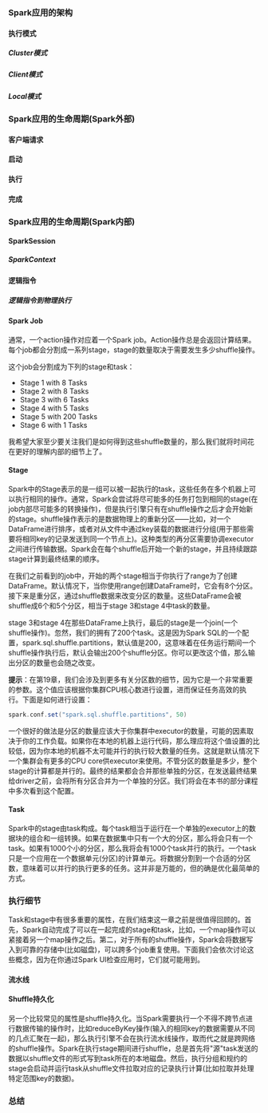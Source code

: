 


### Spark应用的架构  



#### 执行模式  


##### Cluster模式  


##### Client模式  


##### Local模式  




### Spark应用的生命周期(Spark外部)  



#### 客户端请求  



#### 启动  



#### 执行  



#### 完成  





### Spark应用的生命周期(Spark内部)  


#### SparkSession  



##### SparkContext  



#### 逻辑指令  



##### 逻辑指令到物理执行  




#### Spark Job  
通常，一个action操作对应着一个Spark job。Action操作总是会返回计算结果。每个job都会分割成一系列stage，stage的数量取决于需要发生多少shuffle操作。  

这个job会分割成为下列的stage和task：
* Stage 1 with 8 Tasks
* Stage 2 with 8 Tasks
* Stage 3 with 6 Tasks
* Stage 4 with 5 Tasks
* Stage 5 with 200 Tasks
* Stage 6 with 1 Tasks  

我希望大家至少要关注我们是如何得到这些shuffle数量的，那么我们就将时间花在更好的理解内部的细节上了。  

#### Stage  
Spark中的Stage表示的是一组可以被一起执行的task，这些任务在多个机器上可以执行相同的操作。通常，Spark会尝试将尽可能多的任务打包到相同的stage(在job内部尽可能多的转换操作)，但是执行引擎只有在shuffle操作之后才会开始新的stage。shuffle操作表示的是数据物理上的重新分区——比如，对一个DataFrame进行排序，或者对从文件中通过key装载的数据进行分组(用于那些需要将相同key的记录发送到同一个节点上)。这种类型的再分区需要协调executor之间进行传输数据。Spark会在每个shuffle后开始一个新的stage，并且持续跟踪stage计算到最终结果的顺序。  

在我们之前看到的job中，开始的两个stage相当于你执行了range为了创建DataFrame。默认情况下，当你使用range创建DataFrame时，它会有8个分区。接下来是重分区，通过shuffle数据来改变分区的数量。这些DataFrame会被shuffle成6个和5个分区，相当于stage 3和stage 4中task的数量。  

stage 3和stage 4在那些DataFrame上执行，最后的stage是一个join(一个shuffle操作)。忽然，我们的拥有了200个task。这是因为Spark SQL的一个配置，spark.sql.shuffle.partitions，默认值是200，这意味着在任务运行期间一个shuffle操作执行后，默认会输出200个shuffle分区。你可以更改这个值，那么输出分区的数量也会随之改变。  

**提示**：在第19章，我们会涉及到更多有关分区数的细节，因为它是一个非常重要的参数。这个值应该根据你集群CPU核心数进行设置，进而保证任务高效的执行。下面是如何进行设置：  
```scala
spark.conf.set("spark.sql.shuffle.partitions", 50)
```  

一个很好的做法是分区的数量应该大于你集群中executor的数量，可能的因素取决于你的工作负载。如果你在本地的机器上运行代码，那么理应将这个值设置的比较低，因为你本地的机器不太可能并行的执行较大数量的任务。这就是默认情况下一个集群会有更多的CPU core供executor来使用。不管分区的数量是多少，整个stage的计算都是并行的。最终的结果都会合并那些单独的分区，在发送最终结果给driver之前，会将所有分区合并为一个单独的分区。我们将会在本书的部分课程中多次看到这个配置。  

#### Task  
Spark中的stage由task构成。每个task相当于运行在一个单独的executor上的数据块的组合和一组转换。如果在数据集中只有一个大的分区，那么将会只有一个task。如果有1000个小的分区，那么我将会有1000个task并行的执行。一个task只是一个应用在一个数据单元(分区)的计算单元。将数据分割到一个合适的分区数，意味着可以并行的执行更多的任务。这并非是万能的，但的确是优化最简单的方式。  

### 执行细节  
Task和stage中有很多重要的属性，在我们结束这一章之前是很值得回顾的。首先，Spark自动完成了可以在一起完成的stage和task，比如，一个map操作可以紧接着另一个map操作之后。第二，对于所有的shuffle操作，Spark会将数据写入到可靠的存储中(比如磁盘)，可以跨多个job重复使用。下面我们会依次讨论这些概念，因为在你通过Spark UI检查应用时，它们就可能用到。  

#### 流水线  




#### Shuffle持久化  
另一个比较常见的属性是shuffle持久化。当Spark需要执行一个不得不跨节点进行数据传输的操作时，比如reduceByKey操作(输入的相同key的数据需要从不同的几点汇聚在一起)，那么执行引擎不会在执行流水线操作，取而代之就是跨网络的shuffle操作。Spark在执行stage期间进行shuffle，总是首先将"源"task发送的数据以shuffle文件的形式写到task所在的本地磁盘。然后，执行分组和规约的stage会启动并运行task从shuffle文件拉取对应的记录执行计算(比如拉取并处理特定范围key的数据)。


### 总结  
